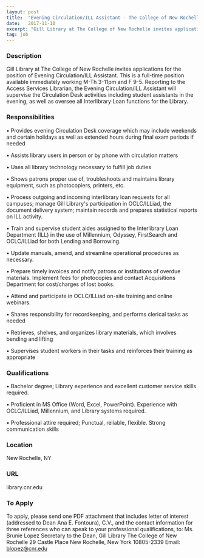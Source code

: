 ```yaml
---
layout: post
title:  "Evening Circulation/ILL Assistant - The College of New Rochelle"
date:   2017-11-10
excerpt: "Gill Library at The College of New Rochelle invites applications for the position of Evening Circulation/ILL Assistant. This is a full-time position available immediately working M-Th 3-11pm and F 9-5. Reporting to the Access Services Librarian, the Evening Circulation/ILL Assistant will supervise the Circulation Desk activities including student assistants in..."
tag: job
---
```


### Description   

Gill Library at The College of New Rochelle invites applications for the position of Evening Circulation/ILL Assistant.  This is a full-time position available immediately working M-Th 3-11pm and F 9-5. Reporting to the Access Services Librarian, the Evening Circulation/ILL Assistant will supervise the Circulation Desk activities including student assistants in the evening, as well as oversee all Interlibrary Loan functions for the Library.


### Responsibilities   


• 	Provides evening Circulation Desk coverage which may include weekends and certain holidays as well as extended hours during final exam periods if needed

• 	Assists library users in person or by phone with circulation matters 

• 	Uses all library technology necessary to fulfill job duties

• 	Shows patrons proper use of, troubleshoots and maintains library equipment, such as photocopiers, printers, etc.

• 	Process outgoing and incoming interlibrary loan requests for all campuses; manage Gill Library's participation in OCLC/ILLiad, the document delivery system; maintain records and prepares statistical reports on ILL activity.

• 	Train and supervise student aides assigned to the Interlibrary Loan Department (ILL) in the use of Millennium, Odyssey, FirstSearch and OCLC/ILLiad for both Lending and Borrowing.

• 	Update manuals, amend, and streamline operational procedures as necessary.

• 	Prepare timely invoices and notify patrons or institutions of overdue materials. Implement fees for photocopies and contact Acquisitions Department for cost/charges of lost books.

• 	Attend and participate in OCLC/ILLiad on-site training and online webinars.

• 	Shares responsibility for recordkeeping, and performs clerical tasks as needed

• 	Retrieves, shelves, and organizes library materials, which involves bending and lifting

• 	Supervises student workers in their tasks and reinforces their training as appropriate



### Qualifications   


• 	Bachelor degree; Library experience and excellent customer service skills required.

• 	Proficient in MS Office (Word, Excel, PowerPoint). Experience with OCLC/ILLiad, Millennium, and Library systems required. 

• 	Professional attire required; Punctual, reliable, flexible. Strong communication skills 





### Location   

New Rochelle, NY


### URL   

library.cnr.edu

### To Apply   

To apply, please send one PDF attachment that includes letter of interest (addressed to Dean Ana E. Fontoura), C.V., and the contact information for three references who can speak to your professional qualifications, to:
Ms. Brunie Lopez
Secretary to the Dean, Gill Library
The College of New Rochelle
29 Castle Place
New Rochelle, New York  10805-2339
Email: blopez@cnr.edu






